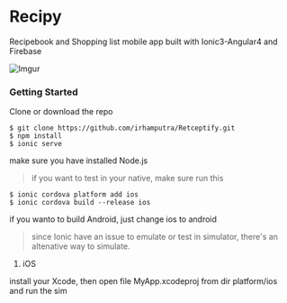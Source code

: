 # Recipy
Recipebook and Shopping list mobile app built with Ionic3-Angular4 and Firebase

![Imgur](https://i.imgur.com/5bCFDP1.gif)


### Getting Started
Clone or download the repo

```
$ git clone https://github.com/irhamputra/Retceptify.git
$ npm install
$ ionic serve
```
make sure you have installed Node.js

> if you want to test in your native, make sure run this

```
$ ionic cordova platform add ios
$ ionic cordova build --release ios
```
if you wanto to build Android, just change ios to android

>since Ionic have an issue to emulate or test in simulator, there's an altenative way to simulate.

1. iOS

install your Xcode, then open file MyApp.xcodeproj from dir platform/ios and run the sim

